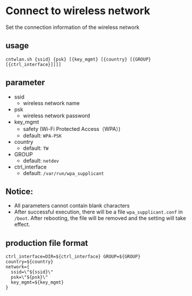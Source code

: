 # Connect to wireless network
Set the connection information of the wireless network

## usage
```
cntwlan.sh {ssid} {psk} [{key_mgmt} [{country} [{GROUP} [{ctrl_interface}]]]]
```
## parameter
- ssid
  - wireless network name
- psk
  - wireless network password
- key_mgmt
  - safety (Wi-Fi Protected Access（WPA）)
  - default: `WPA-PSK`
- country
  - default: `TW`
- GROUP
  - default: `netdev`
- ctrl_interface
  - default: `/var/run/wpa_supplicant`
## Notice: 
- All parameters cannot contain blank characters
- After successful execution, there will be a file `wpa_supplicant.conf` in `/boot`. After rebooting, the file will be removed and the setting will take effect.

## production file format
```
ctrl_interface=DIR=${ctrl_interface} GROUP=${GROUP}
country=${country}
network={
  ssid=\"${ssid}\"
  psk=\"${psk}\"
  key_mgmt=${key_mgmt}
}
```